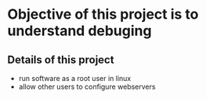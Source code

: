 # Objective of this project is to understand debuging
## Details of this project
* run software as a root user in linux
* allow other users to configure webservers
